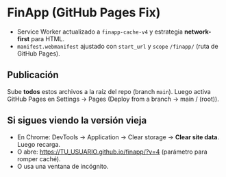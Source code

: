 # FinApp (GitHub Pages Fix)

- Service Worker actualizado a `finapp-cache-v4` y estrategia **network-first** para HTML.
- `manifest.webmanifest` ajustado con `start_url` y `scope` `/finapp/` (ruta de GitHub Pages).

## Publicación
Sube **todos** estos archivos a la raíz del repo (branch `main`). Luego activa GitHub Pages en Settings → Pages (Deploy from a branch → main / (root)).

## Si sigues viendo la versión vieja
- En Chrome: DevTools → Application → Clear storage → **Clear site data**. Luego recarga.
- O abre: https://TU_USUARIO.github.io/finapp/?v=4 (parámetro para romper caché).
- O usa una ventana de incógnito.
